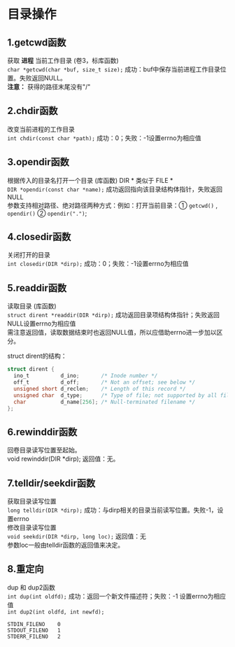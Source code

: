 # 目录操作
## 1.getcwd函数
获取 __进程__ 当前工作目录	(卷3，标库函数)<br>
``char *getcwd(char *buf, size_t size);``	成功：buf中保存当前进程工作目录位置。失败返回NULL。<br>
__注意：__ 获得的路径末尾没有"/"<br>

## 2.chdir函数
改变当前进程的工作目录<br>
``int chdir(const char *path);`` 	成功：0；失败：-1设置errno为相应值<br>

## 3.opendir函数
根据传入的目录名打开一个目录 (库函数)			DIR * 类似于 FILE *<br>
``DIR *opendir(const char *name);``	  成功返回指向该目录结构体指针，失败返回NULL	<br>
参数支持相对路径、绝对路径两种方式：例如：打开当前目录：① ``getcwd()`` , ``opendir()`` ② ``opendir(".")``;<br>

## 4.closedir函数
关闭打开的目录<br>
``int closedir(DIR *dirp);``		成功：0；失败：-1设置errno为相应值<br>

## 5.readdir函数
读取目录	(库函数)<br>
``struct dirent *readdir(DIR *dirp);``  成功返回目录项结构体指针；失败返回NULL设置errno为相应值<br>
		需注意返回值，读取数据结束时也返回NULL值，所以应借助errno进一步加以区分。<br>

struct dirent的结构：<br>
```c
struct dirent {
  ino_t          d_ino;       /* Inode number */
  off_t          d_off;       /* Not an offset; see below */
  unsigned short d_reclen;    /* Length of this record */
  unsigned char  d_type;      /* Type of file; not supported by all filesystem types */
  char           d_name[256]; /* Null-terminated filename */
};
```

## 6.rewinddir函数
回卷目录读写位置至起始。<br>
void rewinddir(DIR *dirp);	返回值：无。<br>

## 7.telldir/seekdir函数
获取目录读写位置<br>
``long telldir(DIR *dirp);`` 成功：与dirp相关的目录当前读写位置。失败-1，设置errno<br>
修改目录读写位置<br>
``void seekdir(DIR *dirp, long loc);`` 返回值：无<br>
参数loc一般由telldir函数的返回值来决定。<br>

## 8.重定向
dup 和 dup2函数<br>
``int dup(int oldfd);`` 成功：返回一个新文件描述符；失败：-1 设置errno为相应值<br>
``int dup2(int oldfd, int newfd);`` <br>
```
STDIN_FILENO    0
STDOUT_FILENO   1
STDERR_FILENO   2
```
